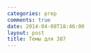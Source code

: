 ```yaml
---
categories: prep
comments: true
date: 2014-04-08T18:46:00
layout: post
title: Темы для 387
---
```


